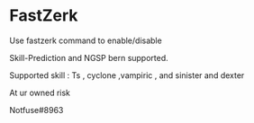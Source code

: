 # FastZerk

Use fastzerk command to enable/disable

Skill-Prediction and NGSP bern supported.

Supported skill : Ts , cyclone ,vampiric , and sinister and dexter 

At ur owned risk  

Notfuse#8963
